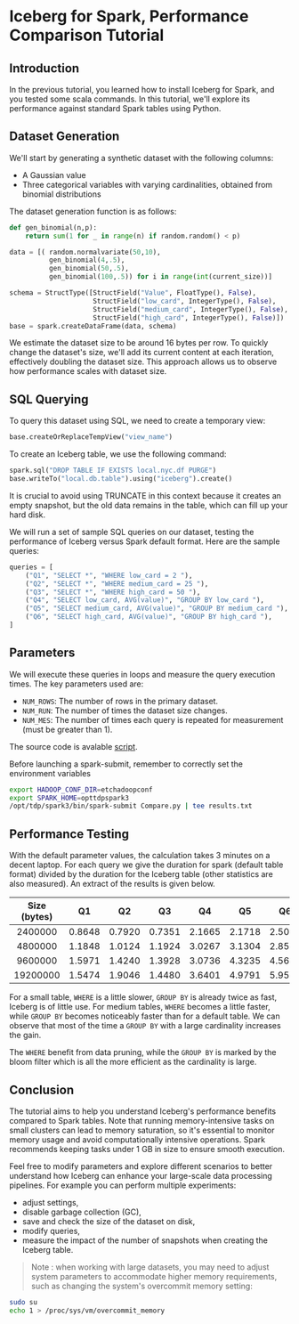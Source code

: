 # Iceberg for Spark, Performance Comparison Tutorial

## Introduction
In the previous tutorial, you learned how to install Iceberg for Spark, and you tested some scala commands. In this tutorial, we'll explore its performance against standard Spark tables using Python. 

## Dataset Generation
We'll start by generating a synthetic dataset with the following columns:
- A Gaussian value
- Three categorical variables with varying cardinalities, obtained from binomial distributions

The dataset generation function is as follows:

```python
def gen_binomial(n,p):
    return sum(1 for _ in range(n) if random.random() < p)

data = [( random.normalvariate(50,10),
          gen_binomial(4,.5),
		  gen_binomial(50,.5),
		  gen_binomial(100,.5)) for i in range(int(current_size))]

schema = StructType([StructField("Value", FloatType(), False),
                     StructField("low_card", IntegerType(), False),
					 StructField("medium_card", IntegerType(), False),
					 StructField("high_card", IntegerType(), False)])
base = spark.createDataFrame(data, schema)
```

We estimate the dataset size to be around 16 bytes per row. To quickly change the dataset's size, we'll add its current content at each iteration, effectively doubling the dataset size. This approach allows us to observe how performance scales with dataset size.

## SQL Querying
To query this dataset using SQL, we need to create a temporary view:

```python
base.createOrReplaceTempView("view_name")
```

To create an Iceberg table, we use the following command:

```python
spark.sql("DROP TABLE IF EXISTS local.nyc.df PURGE")
base.writeTo("local.db.table").using("iceberg").create()
```
It is crucial to avoid using TRUNCATE in this context because it creates an empty snapshot, but the old data remains in the table, which can fill up your hard disk.

We will run a set of sample SQL queries on our dataset, testing the performance of Iceberg versus Spark default format. Here are the sample queries:

```python
queries = [
    ("Q1", "SELECT *", "WHERE low_card = 2 "),
    ("Q2", "SELECT *", "WHERE medium_card = 25 "),
    ("Q3", "SELECT *", "WHERE high_card = 50 "),
    ("Q4", "SELECT low_card, AVG(value)", "GROUP BY low_card "),
    ("Q5", "SELECT medium_card, AVG(value)", "GROUP BY medium_card "),
    ("Q6", "SELECT high_card, AVG(value)", "GROUP BY high_card "),
]
```

## Parameters
We will execute these queries in loops and measure the query execution times. The key parameters used are:
- `NUM_ROWS`: The number of rows in the primary dataset.
- `NUM_RUN`: The number of times the dataset size changes.
- `NUM_MES`: The number of times each query is repeated for measurement (must be greater than 1).

The source code is avalable [script](here).


Before launching a spark-submit, remember to correctly set the environment variables 
```bash
export HADOOP_CONF_DIR=etchadoopconf
export SPARK_HOME=opttdpspark3
/opt/tdp/spark3/bin/spark-submit Compare.py | tee results.txt
```

## Performance Testing

With the default parameter values, the calculation takes 3 minutes on a decent laptop. For each query we give the duration for spark (default table format) divided by the duration for the Iceberg table (other statistics are also measured). An extract of the results is given below.




| Size (bytes) | Q1 | Q2 | Q3 | Q4  | Q5 | Q6  |
|:-:|:-:|:-:|:-:|:-:|:-:|:-:|
|2400000 |0.8648 |0.7920|0.7351|2.1665|2.1718 | 2.5051
4800000 | 1.1848 |1.0124|1.1924|3.0267 |3.1304|2.8520
9600000 | 1.5971 |1.4240|1.3928|3.0736 |4.3235|4.5640
19200000 |1.5474 |1.9046|1.4480|3.6401 |4.9791 |5.9599


For a small table, `WHERE` is a little slower, `GROUP BY` is already twice as fast, Iceberg is of little use.
For medium tables, `WHERE` becomes a little faster, while `GROUP BY` becomes noticeably faster than for a default table.
We can observe that most of the time a `GROUP BY` with a large cardinality increases the gain.

The `WHERE` benefit from data pruning, while the `GROUP BY` is marked by the bloom filter which is all the more efficient as the cardinality is large.




## Conclusion
The tutorial aims to help you understand Iceberg's performance benefits compared to Spark tables. Note that running memory-intensive tasks on small clusters can lead to memory saturation, so it's essential to monitor memory usage and avoid computationally intensive operations. Spark recommends keeping tasks under 1 GB in size to ensure smooth execution.

Feel free to modify parameters and explore different scenarios to better understand how Iceberg can enhance your large-scale data processing pipelines. For example you can perform multiple experiments: 
* adjust settings, 
* disable garbage collection (GC), 
* save and check the size of the dataset on disk, 
* modify queries,
* measure the impact of the number of snapshots when creating the Iceberg table.
> Note : when working with large datasets, you may need to adjust system parameters to accommodate higher memory requirements, such as changing the system's overcommit memory setting:
```bash
sudo su
echo 1 > /proc/sys/vm/overcommit_memory
```



